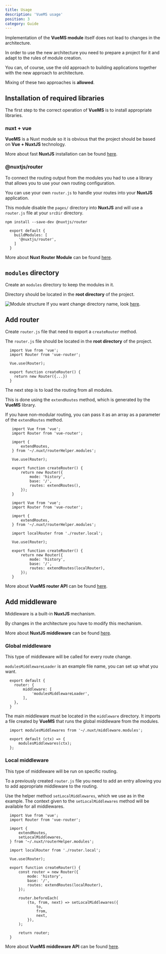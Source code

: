 ```yaml
---
title: Usage
description: 'VueMS usage'
position: 3
category: Guide
---
```


Implementation of the **VueMS module** itself does not lead to changes in the architecture.

In order to use the new architecture you need to prepare a project for it and adapt to the rules of module creation.

<alert type="info">
  You can, of course, use the old approach to building applications together with the new approach to architecture.

  Mixing of these two approaches is <b>allowed</b>.

</alert>

## Installation of required libraries

The first step to the correct operation of **VueMS** is to install appropriate libraries.

### nuxt + vue

**VueMS** is a Nuxt module so it is obvious that the project should be based on **Vue + NuxtJS** technology.


<alert type="info">
  More about fast <b>NuxtJS</b> installation can be found <a href="https://nuxtjs.org/docs/2.x/get-started/installation" target="_blank">here</a>.
</alert>

### @nuxtjs/router

To connect the routing output from the modules you had to use a library that allows you to use your own routing configuration.

You can use your own `router.js` to handle your routes into your **NuxtJS** application.

<alert type="warning">
  This module disable the <code>pages/</code> directory into <b>NuxtJS</b> and will use a <code>router.js</code> file at your <code>srcDir</code> directory.
</alert>


```
npm install --save-dev @nuxtjs/router
```

```javascript{}[nuxt.config.js]
  export default {
    buildModules: [
      '@nuxtjs/router',
    ]
  }
```

<alert type="info">
  More about <b>Nuxt Router Module</b> can be found <a href="https://github.com/nuxt-community/router-module" target="_blank">here</a>.
</alert>

## `modules` directory

Create an `modules` directory to keep the modules in it.

Directory should be located in the **root directory** of the project.

<alert type="info" align="center">
      <img src="examples/new_module_structure-desc.png" alt="Module structure">
</alert>

<alert type="info">
  If you want change directory name, look <a href="/options#modulesdir" >here</a>.
</alert>

## Add router

Create `router.js` file that need to export a `createRouter` method.

<alert type="info">
  The <code>router.js</code> file should be located in the <b>root directory</b> of the project.
</alert>

```javascript{}[router.js]
  import Vue from 'vue';
  import Router from 'vue-router';

  Vue.use(Router);

  export function createRouter() {
    return new Router({...})
  }

```

The next step is to load the routing from all modules.

This is done using the `extendRoutes` method, which is generated by the **VueMS** library.

<alert type="warning">
  If you have non-modular routing, you can pass it as an array as a parameter of the <code>extendRoutes</code> method.
</alert>


<code-group>
  <code-block label="Extend router" active>

 ```javascript{}[router.js]
    import Vue from 'vue';
    import Router from 'vue-router';

    import {
        extendRoutes,
    } from '~/.nuxt/routerHelper.modules';

    Vue.use(Router);

    export function createRouter() {
        return new Router({
            mode: 'history',
            base: '/',
            routes: extendRoutes(),
        });
    }
  ```
  </code-block>
    <code-block label="With local router">

 ```javascript{}[router.js]
    import Vue from 'vue';
    import Router from 'vue-router';

    import {
        extendRoutes,
    } from '~/.nuxt/routerHelper.modules';

    import localRouter from './router.local';

    Vue.use(Router);

    export function createRouter() {
        return new Router({
            mode: 'history',
            base: '/',
            routes: extendRoutes(localRouter),
        });
    }
  ```
  </code-block>
</code-group>

<alert type="info">
  More about <b>VueMS router API</b> can be found <a href="/router" >here</a>.
</alert>

## Add middleware

Middleware is a built-in **NuxtJS** mechanism.

By changes in the architecture you have to modify this mechanism.

<alert type="info">
  More about <b>NuxtJS middleware</b> can be found <a href="https://nuxtjs.org/docs/2.x/directory-structure/middleware" target="_blank" >here</a>.
</alert>

### Global middleware

This type of middleware will be called for every route change.


`modulesMiddlewareLoader` is an example file name, you can set up what you want.

```javascript{}[nuxt.config.js]
  export default {
    router: {
        middleware: [
            'modulesMiddlewareLoader',
        ],
    },
  }
```

The main middleware must be located in the `middleware` directory.
It imports a file created by **VueMS** that runs the global middleware from the modules.

```javascript{}[middleware/modulesMiddlewareLoader.js]
  import modulesMiddlewares from '~/.nuxt/middleware.modules';

  export default (ctx) => {
      modulesMiddlewares(ctx);
  };
```

### Local middleware

This type of middleware will be run on specific routing.

To a previously created `router.js` file you need to add an entry allowing you to add appropriate middleware to the routing.

Use the helper method `setLocalMiddlewares`, which we use as in the example.
The context given to the `setLocalMiddlewares` method will be available for all middlewares.

```javascript{}[router.js]
  import Vue from 'vue';
  import Router from 'vue-router';

  import {
      extendRoutes,
      setLocalMiddlewares,
  } from '~/.nuxt/routerHelper.modules';

  import localRouter from './router.local';

  Vue.use(Router);

  export function createRouter() {
      const router = new Router({
          mode: 'history',
          base: '/',
          routes: extendRoutes(localRouter),
      });

      router.beforeEach(
          (to, from, next) => setLocalMiddlewares({
              to,
              from,
              next,
          }),
      );

      return router;
  }
```

<alert type="info">
  More about <b>VueMS middleware API</b> can be found <a href="/middleware" >here</a>.
</alert>

